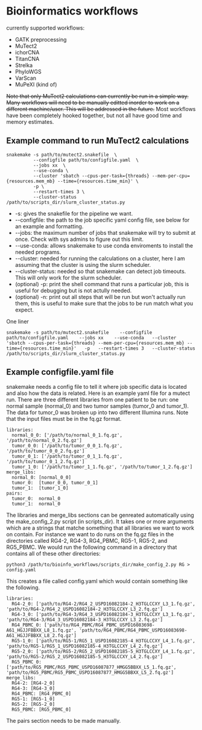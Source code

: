 # Bioinformatics workflows
currently supported workflows:
* GATK preprocessing
* MuTect2
* ichorCNA
* TitanCNA
* Strelka
* PhyloWGS
* VarScan
* MuPeXI (kind of)

~~Note that only MuTect2 calculations can currently be run in a simple way. Many workflows will need to be manually editted inorder to work on a different machine/user. This will be addressed in the future.~~ Most workflows have been completely hooked together, but not all have good time and memory estimates.

## Example command to run MuTect2 calculations
```
snakemake -s path/to/mutect2.snakefile  \
          --configfile path/to/configfile.yaml  \
          --jobs xx  \
          --use-conda \
          --cluster 'sbatch --cpus-per-task={threads} --mem-per-cpu={resources.mem_mb} --time={resources.time_min}' \
          -p \
          --restart-times 3 \
          --cluster-status /path/to/scripts_dir/slurm_cluster_status.py
```
* -s: gives the snakefile for the pipeline we want.
* --configfile: the path to the job specific yaml config file, see below for an example and formatting.
* --jobs: the maximum number of jobs that snakemake will try to submit at once. Check with sys admins to figure out this limit.
* --use-conda: allows snakemake to use conda enviroments to install the needed programs.
* --cluster: needed for running the calculations on a cluster, here I am assuming that the cluster is using the slurm scheduler.
* --cluster-status: needed so that snakemake can detect job timeouts. This will only work for the slurm scheduler.
* (optional) -p: print the shell command that runs a particular job, this is useful for debugging but is not actully needed.
* (optional) -n: print out all steps that will be run but won't actually run them, this is useful to make sure that the jobs to be run match what you expect.

One liner
```
snakemake -s path/to/mutect2.snakefile    --configfile path/to/configfile.yaml    --jobs xx    --use-conda   --cluster 'sbatch --cpus-per-task={threads} --mem-per-cpu={resources.mem_mb} --time={resources.time_min}'   -p   --restart-times 3   --cluster-status /path/to/scripts_dir/slurm_cluster_status.py
```

## Example configfile.yaml file
snakemake needs a config file to tell it where job specific data is located and also how the data is related.
Here is an example yaml file for a mutect run. There are three different libraries from one patient to be run:
one normal sample (normal_0) and two tumor samples (tumor_0 and tumor_1). The data for tumor_0 was broken up into
two different Illumina runs. Note that the input files must be in the fq.gz format.

```
libraries:
  normal_0_0: ['/path/to/normal_0_1.fq.gz', '/path/to/normal_0_2.fq.gz']
  tumor_0_0: ['/path/to/tumor_0_0_1.fq.gz', '/path/to/tumor_0_0_2.fq.gz']
  tumor_0_1: ['/path/to/tumor_0_1_1.fq.gz', '/path/to/tumor_0_1_2.fq.gz']
  tumor_1_0: ['/path/to/tumor_1_1.fq.gz', '/path/to/tumor_1_2.fq.gz']
merge_libs:
  normal_0: [normal_0_0]
  tumor_0:  [tumor_0_0, tumor_0_1]
  tumor_1:  [tumor_1_0]
pairs:
  tumor_0:  normal_0
  tumor_1:  normal_0
```

The libraries and merge_libs sections can be genreated automatically using the make_config_2.py script (in scripts_dir).
It takes one or more arguments which are a strings that matche something that all libraries we want to work on contain.
For instance we want to do runs on the fq.gz files in the directories called RG4-2, RG4-3, RG4_PBMC, RG5-1, RG5-2, and RG5_PBMC.
We would run the following command in a directory that contains all of these other directories:

```
python3 /path/to/bioinfo_workflows/scripts_dir/make_config_2.py RG > config.yaml
```

This creates a file called config.yaml which would contain something like the following.

```
libraries:
  RG4-2_0: ['path/to/RG4-2/RG4_2_USPD16082184-2_H3TGLCCXY_L3_1.fq.gz', 'path/to/RG4-2/RG4_2_USPD16082184-2_H3TGLCCXY_L3_2.fq.gz']
  RG4-3_0: ['path/to/RG4-3/RG4_3_USPD16082184-3_H3TGLCCXY_L3_1.fq.gz', 'path/to/RG4-3/RG4_3_USPD16082184-3_H3TGLCCXY_L3_2.fq.gz']
  RG4_PBMC_0: ['path/to/RG4_PBMC/RG4_PBMC_USPD16083698-A61_HGJJFBBXX_L8_1.fq.gz', 'path/to/RG4_PBMC/RG4_PBMC_USPD16083698-A61_HGJJFBBXX_L8_2.fq.gz']
  RG5-1_0: ['path/to/RG5-1/RG5_1_USPD16082185-4_H3TGLCCXY_L4_1.fq.gz', 'path/to/RG5-1/RG5_1_USPD16082185-4_H3TGLCCXY_L4_2.fq.gz']
  RG5-2_0: ['path/to/RG5-2/RG5_2_USPD16082185-5_H3TGLCCXY_L4_1.fq.gz', 'path/to/RG5-2/RG5_2_USPD16082185-5_H3TGLCCXY_L4_2.fq.gz']
  RG5_PBMC_0: ['path/to/RG5_PBMC/RG5_PBMC_USPD16087877_HMGG5BBXX_L5_1.fq.gz', 'path/to/RG5_PBMC/RG5_PBMC_USPD16087877_HMGG5BBXX_L5_2.fq.gz']
merge_libs:
  RG4-2: [RG4-2_0]
  RG4-3: [RG4-3_0]
  RG4_PBMC: [RG4_PBMC_0]
  RG5-1: [RG5-1_0]
  RG5-2: [RG5-2_0]
  RG5_PBMC: [RG5_PBMC_0]
```

The pairs section needs to be made manually.
